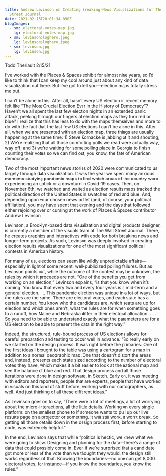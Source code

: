 ```yaml
---
title: Andrew Levinson on Creating Breaking-News Visualizations for The Wall
  Street Journal
date: 2021-02-15T20:01:34.890Z
blogImages:
  - sm: electoral-votes-map.jpg
    lg: electoral-votes-map.jpg
  - sm: levinsonbloghero.jpeg
    lg: levinsonbloghero.jpeg
  - sm: levinson.jpg
    lg: levinson.jpg
---
```

Todd Theriault
2/15/21

I’ve worked with the Places & Spaces exhibit for almost nine years, so I’d like to think that I can keep my cool around just about any kind of data visualization out there. But I’ve got to tell you—election maps totally stress me out. 

I can’t be alone in this. After all, hasn’t every US election in recent memory felt like “The Most Crucial Election Ever in the History of Democracy”? Haven’t we all spent the last few election nights in an extended panic attack, peeking through our fingers at election maps as they turn red or blue?   I realize that this has less to do with the maps themselves and more to do with the fact that the last few US elections I can’t be alone in this. After all, when we are presented with an election map, three things are usually happening at the same time: 1) Steve Kornacke is jabbing at it and shouting;  2) We’re realizing that all those comforting polls we read were actually way, way off; and 3) we’re waiting for some polling place in Georgia to finish counting their votes so we can find out, you know, the fate of American democracy.

Two of the most important news stories of 2020 were communicated to us largely through data visualization. It was the year we spent many anxious moments studying pandemic maps to find which areas of the country were experiencing an uptick or a downturn in Covid-19 cases. Then, on November 6th, we watched and waited as election results maps tracked the political direction of the United States in swatches of red and blue. And, depending upon your chosen news outlet (and, of course, your political affiliation), you may have spent that evening and the days that followed either rejoicing over or cursing at the work of Places & Spaces contributor Andrew Levinson.

Levinson, a Brooklyn-based data visualization and digital products designer, is currently a member of the visuals team at The Wall Street Journal. There, he creates graphics and interactives with code for both breaking news and longer-term projects. As such, Levinson was deeply involved in creating election results visualizations for one of the most significant political contests in American history. 

For many of us, elections can seem like wildly unpredictable affairs—especially in light of some recent, well-publicized polling failures. But as Levinson points out, while the outcome of the contest may be unknown, the rules by which it proceeds are not. “One of the benefits you get from working on an election,” Levinson explains, “is that you know when it’s coming. You know that every two and every four years is a mid-term and a general election. . .. This pandemic election was unique in a lot of ways, but the rules are the same. There are electoral votes, and each state has a certain number. You know who the candidates are, which seats are up for election and which ones aren’t, what the rules are for when something goes to a runoff, how Maine and Nebraska differ in their electoral allocation. . . . So you need to be able to understand exactly what the parameters are for a US election to be able to present the data in the right way.”   

Indeed, the structured, rule-bound process of US elections allows for careful preparation and testing to occur well in advance. “So really early on we started on the design process. It was right before the primaries. One of the first ideas I brought to the table was using a cartogram for a map in addition to a normal geographic map. One that doesn’t distort the areas and, instead, presents each state sized according to the number of electoral votes they have, which makes it a bit easier to look at the national map and see the balance of blue and red. That design process and all those iterations were done in design software, in Sketch. Early on, it was meeting with editors and reporters, people that are experts, people that have worked in visuals on this kind of stuff before, working with our cartographers, as well. And just thinking of all these different ideas.”

As Levinson goes on to say, “There were a lot of meetings, a lot of worrying about the micro-interactions, all the little details. Working on every single platform: on the smallest phone to if someone wants to pull up our live results page on a projector or something. It will still work, it won’t break. So getting all those details down in the design process first, before starting to code, was extremely helpful.”

In the end, Levinson says that while “politics is hectic, we knew what we were going to show. Designing and planning for the data—there’s a range of data that could possibly come in. Even if we’re surprised that a candidate got more or less of the vote than we thought they would, the design still works regardless of that. Knowing the boundaries—no one can get 8,000 electoral votes, for instance—if you know the boundaries, you know the rules.”

